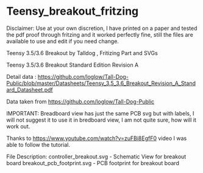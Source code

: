 # Teensy_breakout_fritzing
Disclaimer: Use at your own discretion, I have printed on a paper and tested the pdf proof through fritzing and it worked perfectly fine, still the files are available to use and edit if you need change.

Teensy 3.5/3.6 Breakout by Talldog , Fritizing Part and SVGs

Teensy 3.5/3.6 Breakout Standard Edition Revision A

Detail data : https://github.com/loglow/Tall-Dog-Public/blob/master/Datasheets/Teensy_3.5_3.6_Breakout_Revision_A_Standard_Datasheet.pdf

Data taken from https://github.com/loglow/Tall-Dog-Public

IMPORTANT: Breadboard view has just the same PCB svg but with labels, I will not suggest it to use it in bredboard view, I am not quite sure, how will it work out.

Thanks to https://www.youtube.com/watch?v=zuFBi8EgfF0 video I was able to follow the tutorial.

File Description:
controller_breakout.svg - Schematic View for breakout board
breakout_pcb_footprint.svg - PCB footprint for breakout board   

